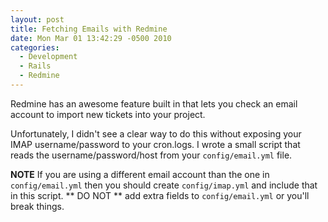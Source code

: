```yaml
---
layout: post
title: Fetching Emails with Redmine
date: Mon Mar 01 13:42:29 -0500 2010
categories:
  - Development
  - Rails
  - Redmine
---
```

Redmine has an awesome feature built in that lets you check an email account
to import new tickets into your project.

Unfortunately, I didn't see a clear way to do this without exposing your IMAP
username/password to your cron.logs. I wrote a small script that reads
the username/password/host from your `config/email.yml` file.

**NOTE** If you are using a different email account than the one in `config/email.yml`
then you should create `config/imap.yml` and include that in this script.
** DO NOT ** add extra fields to `config/email.yml` or you'll break things.

<script src="http://gist.github.com/318651.js?file=fetch_redmine_emails"> </script>


